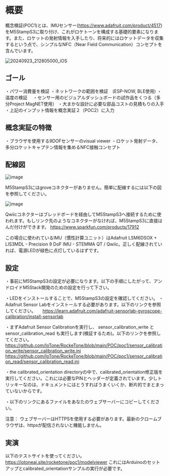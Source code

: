 # 概要

概念検証(POC1)とは、IMUセンサー(https://www.adafruit.com/product/4517) をM5StampS3に取り付け、これがロケトーンを構成する基礎的要素になります。また、ロケットの発射情報を入手したり、将来的にはロケットデータを収集するという点で、シンプルなNFC（Near Field Communication）コンセプトを含んでいます。

![20240923_212805000_iOS](https://github.com/user-attachments/assets/3c8f7d34-4a6a-43d5-a5d4-5e59dfea9548)


## ゴール

・パワー消費量を検証
・ネットワークの範囲を検証　(ESP-NOW, BLE使用)
・温度の検証　
・センサー用のビジュアルダッシュボードの試作品をくつる（多分Project MagNET使用）
・大まかな設計に必要な部品コストの見積もりの入手
・上記のインプット情報を概念実証２（POC2）に入力

## 概念実証の特徴

・ブラウザを使用する9DOFセンサーのvisual viewer
・ロケット発射データ、多分ロケットキャプテン情報を集めるNFC接触コンセプト


## 配線図

![image](https://github.com/user-attachments/assets/4495456d-c55b-4881-a245-9b784c7f47c2)


M5StampS3にはgroveコネクターがありません。簡単に配線するには以下の図を参照してください。

![image](https://github.com/user-attachments/assets/bfd17168-aba6-4e2e-a48f-4c7ffa76f113)


Qwiicコネクターはブレッドボードを経由してM5StampS3へ接続するために使われます。もしリンク先のようなコネクターがなければ、M5StampS3に直接はんだ付けができます。
https://www.sparkfun.com/products/17912

この場合に使われているIMU（慣性計算ユニット）はAdafruit LSM6DSOX + LIS3MDL - Precision 9 DoF IMU - STEMMA QT / Qwiic。正しく配線されていれば、電源LEDが緑色に点灯しているはずです。

## 設定

・事前にM5StampS3の設定が必要になります。以下の手順にしたがって、アンドロイドM5Stack開発のための設定を行って下さい。

・LEDをインストールすることで、M5StampS3の設定を確認してください。
・Adafruit Sensor Labをインストールする必要があります。以下のリンクを参照してください。　　https://learn.adafruit.com/adafruit-sensorlab-gyroscope-calibration/install-sensorlab

・まずAdafruit Sensor Calibrationを実行し、 sensor_calibration_write とsensor_calibration_read も実行します(検証するため)。以下のリンクを参照してください。
https://github.com/IoTone/RockeTone/blob/main/POC/poc1/sensor_calibration_write/sensor_calibration_write.ini
https://github.com/IoTone/RockeTone/blob/main/POC/poc1/sensor_calibration_read/sensor_calibration_read.ini

・the calibrated_orientation directoryの中で、calibrated_orientation修正版を実行してください。これには必要なPINとヘッダーが定義されています。少しトリッキーなのは、ドキュメントにはとうすればうまくいくか、断片的でまとまっていないからです。

・以下のリンクにあるファイルをあなたのウェブサーバーにコピーしてください。

注意：
ウェブサーバーはHTTPSを使用する必要があります。最新のクロームブラウザは、httpsが配信されないと機能しません。

## 実演

以下のテストサイトを使ってください。
https://iotoneai.site/rocketone/poc1/modelviewer
これにはArduinoのセットアップとcalibrated_orientationサンプルの実行が必要です。



